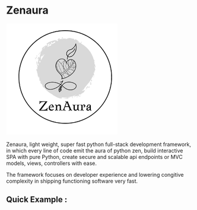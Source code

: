 # Zenaura 

<img title="a title" alt="Alt text" src="./assets/logo.png" width="300" height="300" />

Zenaura, light weight, super fast python full-stack development framework, in which every line of code emit the aura of python zen, build interactive SPA with pure Python, create secure and scalable api endpoints or MVC models, views, controllers with ease. 

The framework focuses on developer experience and lowering congitive complexity in shipping functioning software very fast. 

## Quick Example : 

```Python
	    
```
